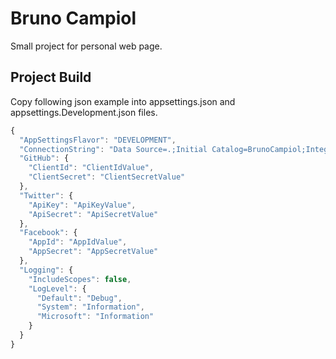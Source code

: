 # Bruno Campiol

Small project for personal web page.

## Project Build

Copy following json example into appsettings.json and appsettings.Development.json files.

```javascript
{
  "AppSettingsFlavor": "DEVELOPMENT",
  "ConnectionString": "Data Source=.;Initial Catalog=BrunoCampiol;Integrated Security=True",
  "GitHub": {
    "ClientId": "ClientIdValue",
    "ClientSecret": "ClientSecretValue"
  },
  "Twitter": {
    "ApiKey": "ApiKeyValue",
    "ApiSecret": "ApiSecretValue"
  },
  "Facebook": {
    "AppId": "AppIdValue",
    "AppSecret": "AppSecretValue"
  },
  "Logging": {
    "IncludeScopes": false,
    "LogLevel": {
      "Default": "Debug",
      "System": "Information",
      "Microsoft": "Information"
    }
  }
}
```

